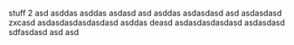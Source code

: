 stuff
 2
asd
asddas
asddas
asdasd
asd
asddas
asdasdasd
asd
asdasdasd
zxcasd
asdasdasdasdasdasd
asddas
deasd
asdasdasdasdasd
asdasdasd
sdfasdasd
asd
asd
